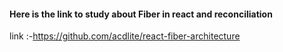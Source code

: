 ####   Here is the link to study about Fiber in react and reconciliation    ####
link :-https://github.com/acdlite/react-fiber-architecture
